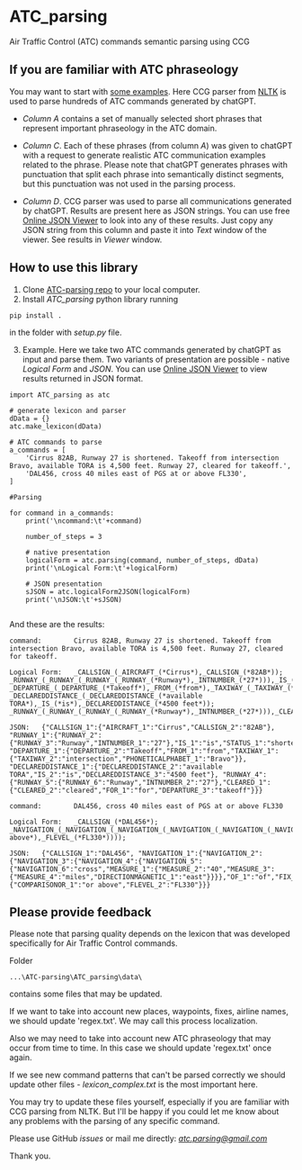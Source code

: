 # ATC_parsing

Air Traffic Control (ATC) commands semantic parsing using CCG

## If you are familiar with ATC phraseology

 You may want to start with [some examples](https://docs.google.com/spreadsheets/d/1Fr4dt8nmRrr1WSoAIHm-hq7fppCmUkuwXlGL64Xg2-g/edit?usp=sharing). Here CCG parser from [NLTK](https://github.com/nltk) is used to parse hundreds of ATC commands generated by chatGPT.

- *Column A* contains a set of manually selected short phrases that represent important phraseology in the ATC domain.

- *Column C*. Each of these phrases (from column *A*) was given to chatGPT with a request to generate realistic ATC communication examples related to the phrase.  Please note that chatGPT generates phrases with punctuation that split each phrase into semantically distinct segments, but this punctuation was not used in the parsing process.

- *Column D*. CCG parser was used to parse all communications generated by chatGPT. Results are present here as JSON strings. You can use free [Online JSON Viewer](https://jsonviewer.stack.hu/) to look into any of these results. Just copy any JSON string from this column and paste it into *Text* window of the viewer. See results in *Viewer* window.

## How to use this library ##

1. Clone [ATC-parsing repo](https://github.com/sash-tim/ATC-parsing) to your local computer.
2. Install *ATC_parsing* python library running

``` 
pip install .
``` 
in the folder with *setup.py* file.

3. Example. Here we take  two ATC commands generated by chatGPT as input and parse them. Two variants of presentation are possible - native *Logical Form* and *JSON*. You can use [Online JSON Viewer](https://jsonviewer.stack.hu/) to view results returned in JSON format.

```
import ATC_parsing as atc

# generate lexicon and parser
dData = {}
atc.make_lexicon(dData)

# ATC commands to parse
a_commands = [
    'Cirrus 82AB, Runway 27 is shortened. Takeoff from intersection Bravo, available TORA is 4,500 feet. Runway 27, cleared for takeoff.',
    'DAL456, cross 40 miles east of PGS at or above FL330',
]

#Parsing

for command in a_commands:
    print('\ncommand:\t'+command)

    number_of_steps = 3

    # native presentation
    logicalForm = atc.parsing(command, number_of_steps, dData)
    print('\nLogical Form:\t'+logicalForm)
    
    # JSON presentation
    sJSON = atc.logicalForm2JSON(logicalForm)
    print('\nJSON:\t'+sJSON)
    
```

And these are the results:

```
command:        Cirrus 82AB, Runway 27 is shortened. Takeoff from intersection Bravo, available TORA is 4,500 feet. Runway 27, cleared for takeoff.

Logical Form:   _CALLSIGN_(_AIRCRAFT_(*Cirrus*),_CALLSIGN_(*82AB*)); _RUNWAY_(_RUNWAY_(_RUNWAY_(_RUNWAY_(*Runway*),_INTNUMBER_(*27*))),_IS_(*is*),_STATUS_(*shortened*)); _DEPARTURE_(_DEPARTURE_(*Takeoff*),_FROM_(*from*),_TAXIWAY_(_TAXIWAY_(*intersection*),_PHONETICALPHABET_(*Bravo*))); _DECLAREDDISTANCE_(_DECLAREDDISTANCE_(*available TORA*),_IS_(*is*),_DECLAREDDISTANCE_(*4500 feet*)); _RUNWAY_(_RUNWAY_(_RUNWAY_(_RUNWAY_(*Runway*),_INTNUMBER_(*27*))),_CLEARED_(_CLEARED_(_CLEARED_(*cleared*),_FOR_(*for*),_DEPARTURE_(*takeoff*))));      

JSON:   {"CALLSIGN_1":{"AIRCRAFT_1":"Cirrus","CALLSIGN_2":"82AB"}, "RUNWAY_1":{"RUNWAY_2":{"RUNWAY_3":"Runway","INTNUMBER_1":"27"},"IS_1":"is","STATUS_1":"shortened"}, "DEPARTURE_1":{"DEPARTURE_2":"Takeoff","FROM_1":"from","TAXIWAY_1":{"TAXIWAY_2":"intersection","PHONETICALPHABET_1":"Bravo"}}, "DECLAREDDISTANCE_1":{"DECLAREDDISTANCE_2":"available TORA","IS_2":"is","DECLAREDDISTANCE_3":"4500 feet"}, "RUNWAY_4":{"RUNWAY_5":{"RUNWAY_6":"Runway","INTNUMBER_2":"27"},"CLEARED_1":{"CLEARED_2":"cleared","FOR_1":"for","DEPARTURE_3":"takeoff"}}}

command:        DAL456, cross 40 miles east of PGS at or above FL330

Logical Form:   _CALLSIGN_(*DAL456*); _NAVIGATION_(_NAVIGATION_(_NAVIGATION_(_NAVIGATION_(_NAVIGATION_(_NAVIGATION_(*cross*),_MEASURE_(_MEASURE_(*40*),_MEASURE_(_MEASURE_(*miles*),_DIRECTIONMAGNETIC_(*east*))))),_OF_(*of*),_FIX_(*PGS*))),_AT_(*at*),_FLEVEL_(_FLEVEL_(_COMPARISONOR_(*or above*),_FLEVEL_(*FL330*))));

JSON:   {"CALLSIGN_1":"DAL456", "NAVIGATION_1":{"NAVIGATION_2":{"NAVIGATION_3":{"NAVIGATION_4":{"NAVIGATION_5":{"NAVIGATION_6":"cross","MEASURE_1":{"MEASURE_2":"40","MEASURE_3":{"MEASURE_4":"miles","DIRECTIONMAGNETIC_1":"east"}}}},"OF_1":"of","FIX_1":"PGS"}},"AT_1":"at","FLEVEL_1":{"COMPARISONOR_1":"or above","FLEVEL_2":"FL330"}}}
```

## Please provide feedback ##

Please note that parsing quality depends on the lexicon that was developed specifically for Air Traffic Control commands. 

Folder 
```
...\ATC-parsing\ATC_parsing\data\
```

contains some files that may be updated. 

If we want to take into account new places, waypoints, fixes, airline names, we should update 'regex.txt'. We may call this process localization.

Also we may need to take into account new ATC phraseology that may occur from time to time. In this case we should update 'regex.txt' once again.

If we see new command patterns that can't be parsed correctly we should update other files - *lexicon_complex.txt* is the most important here.

You may try to update these files yourself, especially if you are familiar with CCG parsing from NLTK. But I'll be happy if you could let me know about any problems with the parsing of any specific command.

Please use GitHub *issues* or mail me directly: *atc.parsing@gmail.com*

Thank you.